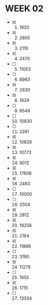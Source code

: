 # WEEK 02
- [x] 01. 1920
- [x] 02. 2805
- [x] 03. 2110
- [x] 04. 2470
- [ ] 05. 11053
- [ ] 06. 8983
- [x] 07. 2630
- [x] 08. 1629
- [ ] 09. 6549
- [ ] 10. 10830
- [ ] 11. 2261
- [x] 12. 10828
- [x] 13. 10773
- [x] 14. 9012
- [x] 15. 17608
- [x] 16. 2493
- [ ] 17. 10000
- [ ] 18. 2504
- [x] 19. 2812
- [x] 20. 18258
- [x] 21. 2164
- [x] 22. 11866
- [ ] 23. 3190
- [x] 24. 11279
- [ ] 25. 1655
- [x] 26. 1715
- [ ] 27. 13334
